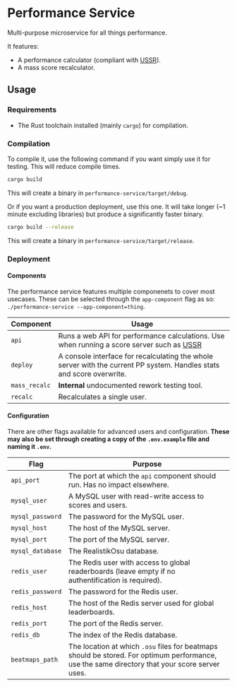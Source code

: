# Performance Service

Multi-purpose microservice for all things performance.

It features:
- A performance calculator (compliant with [USSR](https://github.com/RealistikOsu/USSR)).
- A mass score recalculator.

## Usage

### Requirements
- The Rust toolchain installed (mainly `cargo`) for compilation.

### Compilation
To compile it, use the following command if you want simply use it for testing. This will reduce compile times.
```sh
cargo build
```

This will create a binary in `performance-service/target/debug`.

Or if you want a production deployment, use this one. It will take longer (~1 minute excluding libraries) but produce a significantly faster binary.
```sh
cargo build --release
```

This will create a binary in `performance-service/target/release`.

### Deployment

#### Components
The performance service features multiple componenets to cover most usecases. These can be selected through the `app-component` flag as so:
`./performance-service --app-component=thing`.

| Component | Usage |
| ---| --- |
| `api` | Runs a web API for performance calculations. Use when running a score server such as [USSR](https://github.com/RealistikOsu/USSR) |
| `deploy` | A console interface for recalculating the whole server with the current PP system. Handles stats and score overwrite. |
| `mass_recalc` | **Internal** undocumented rework testing tool. |
| `recalc` | Recalculates a single user. |

#### Configuration
There are other flags available for advanced users and configuration. **These may also be set through creating a copy of the `.env.example` file and naming it `.env`.**

| Flag | Purpose |
| ---| --- |
| `api_port` | The port at which the `api` component should run. Has no impact elsewhere. |
| `mysql_user` | A MySQL user with read-write access to scores and users. |
| `mysql_password` | The password for the MySQL user. |
| `mysql_host` | The host of the MySQL server. |
| `mysql_port` | The port of the MySQL server. |
| `mysql_database` | The RealistikOsu database. |
| `redis_user` | The Redis user with access to global readerboards (leave empty if no authentification is required). |
| `redis_password` | The password for the Redis user. |
| `redis_host` | The host of the Redis server used for global leaderboards. |
| `redis_port` | The port of the Redis server. |
| `redis_db` | The index of the Redis database. |
| `beatmaps_path` | The location at which `.osu` files for beatmaps should be stored. For optimum performance, use the same directory that your score server uses. |

